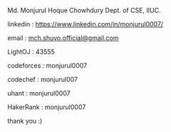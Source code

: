 Md. Monjurul Hoque Chowhdury
Dept. of CSE, IIUC.

linkedin : https://www.linkedin.com/in/monjurul0007/

email : mch.shuvo.official@gmail.com


LightOJ : 43555

codeforces : monjurul0007

codechef : monjurul007

uhant : monjurul0007

HakerRank : monjurul0007

thank you :)
